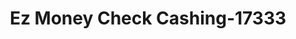 ---
f_zip-code: 68046
f_state-code: NE
title: Ez Money Check Cashing-17333
f_phone: 712-256-0400
f_city-only: Papillion
f_address: 1824 W Broadway Council Bluffs Papillion
f_location-unique-id: '17333'
slug: ez-money-check-cashing-17333
updated-on: '2024-05-30T13:46:58.046Z'
created-on: '2024-05-30T13:36:59.803Z'
published-on: '2024-05-30T13:54:32.469Z'
f_city-state: cms/city/papillion-ne.md
f_company: cms/company/ez-money-check-cashing.md
f_state: cms/state/nebraska.md
layout: '[payday-loan].html'
tags: payday-loan
---